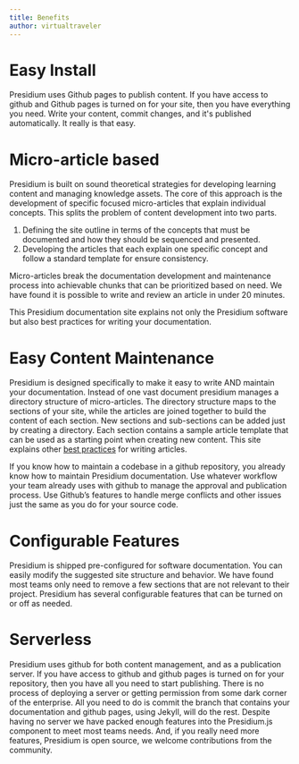 ```yaml
---
title: Benefits
author: virtualtraveler
---
```


# Easy Install
Presidium uses Github pages to publish content. If you have access to github and Github pages is turned on for your site, then you have everything you need. Write your content, commit changes, and it's published automatically. It really is that easy. 

# Micro-article based 
Presidium is built on sound theoretical strategies for developing learning content and managing knowledge assets. The core of this approach is the development of specific focused micro-articles that explain individual concepts. This splits the problem of content development into two parts.  
 
1. Defining the site outline in terms of the concepts that must be documented and how they should be sequenced and presented. 
2. Developing the articles that each explain one specific concept and follow a standard template for ensure consistency. 
 
Micro-articles break the documentation development and maintenance process into achievable chunks that can be prioritized based on need. We have found it is possible to write and review an article in under 20 minutes. 

This Presidium documentation site explains not only the Presidium software  but also best practices for writing your documentation.

# Easy Content Maintenance 
Presidium is designed specifically to make it easy to write AND maintain your documentation. Instead of one vast document presidium manages a directory structure of micro-articles. The directory structure maps to the sections of your site, while the articles are joined together to build the content of each section. New sections and sub-sections can be added just by creating a directory. Each section contains a sample article template that can be used as a starting point when creating new content. This site explains other [best practices]({{site.base_url}}/best-practices/) for writing articles. 
 
If you know how to  maintain a codebase in a github repository, you already know how to maintain Presidium documentation.  Use whatever workflow your team already uses with github to manage the approval and publication process. Use Github’s features to handle merge conflicts and other issues just the same as you do for your source code. 

# Configurable Features
Presidium is shipped pre-configured for software documentation. You can easily modify the suggested site structure and behavior.  We have found most teams only need to remove a few sections that are not relevant to their project. Presidium has several configurable features that can be turned on or off as needed.

# Serverless
Presidium uses github for both content management, and as a publication server. If you have access to github and github pages is turned on for your repository, then you have all you need to start publishing. There is no process of deploying a server or getting permission from some dark corner of the enterprise. All you need to do is commit the branch that contains your documentation and github pages, using Jekyll, will do the rest. Despite having no server we have packed enough features into the Presidium.js component to meet most teams needs. And, if you really need more features, Presidium is open source, we welcome contributions from the community. 
